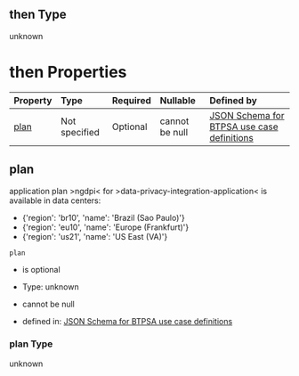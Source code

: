 ## then Type

unknown

# then Properties

| Property      | Type          | Required | Nullable       | Defined by                                                                                                                                                                                                                                      |
| :------------ | :------------ | :------- | :------------- | :---------------------------------------------------------------------------------------------------------------------------------------------------------------------------------------------------------------------------------------------- |
| [plan](#plan) | Not specified | Optional | cannot be null | [JSON Schema for BTPSA use case definitions](btpsa-usecase-properties-services-items-allof-2-then-allof-14-then-allof-1-then-properties-plan.md "undefined#/properties/services/items/allOf/2/then/allOf/14/then/allOf/1/then/properties/plan") |

## plan

application plan >ngdpi< for >data-privacy-integration-application< is available in data centers:

*   {'region': 'br10', 'name': 'Brazil (Sao Paulo)'}
*   {'region': 'eu10', 'name': 'Europe (Frankfurt)'}
*   {'region': 'us21', 'name': 'US East (VA)'}

`plan`

*   is optional

*   Type: unknown

*   cannot be null

*   defined in: [JSON Schema for BTPSA use case definitions](btpsa-usecase-properties-services-items-allof-2-then-allof-14-then-allof-1-then-properties-plan.md "undefined#/properties/services/items/allOf/2/then/allOf/14/then/allOf/1/then/properties/plan")

### plan Type

unknown
